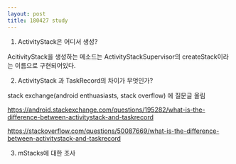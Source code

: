 ```yaml
---
layout: post
title: 180427 study
---
```


1. ActivityStack은 어디서 생성?

AcitivityStack을 생성하는 메소드는 ActivityStackSupervisor의 createStack이라는 이름으로 구현되어있다. 

2. ActivityStack 과 TaskRecord의 차이가 무엇인가?

stack exchange(android enthuasiasts, stack overflow) 에 질문글 올림

https://android.stackexchange.com/questions/195282/what-is-the-difference-between-activitystack-and-taskrecord

https://stackoverflow.com/questions/50087669/what-is-the-difference-between-activitystack-and-taskrecord

3. mStacks에 대한 조사

